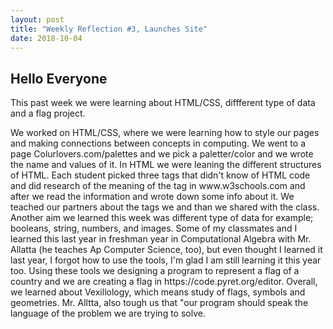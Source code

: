 ```yaml
---
layout: post
title: "Weekly Reflection #3, Launches Site"
date: 2018-10-04
---
```

<h2>Hello Everyone</h2>
<p>This past week we were learning about HTML/CSS, diffferent type of data and a flag project. 
</p>
<p>We worked on HTML/CSS, where we were learning how to style our pages and making connections between concepts in computing. We went to a page Colurlovers.com/palettes and we pick a paletter/color and we wrote the name and values of it. In HTML we were leaning the different structures of HTML. Each student picked three tags that didn't know of HTML code and did research of the meaning of the tag in www.w3schools.com and after we read the information and wrote down some info about it. We teached our partners about the tags we and than we shared with the class. Another aim we learned this week was different type of data for example; booleans, string, numbers, and images. Some of my classmates and I learned this last year in freshman year in Computational Algebra with Mr. Allatta (he teaches Ap Computer Science, too), but even thought I learned it last year, I forgot how to use the tools, I'm glad I am still learning it this year too. Using these tools we designing a program to represent a flag of a country and we are creating a flag in https://code.pyret.org/editor. Overall, we learned about Vexillology, which means study of flags, symbols and geometries. Mr. Alltta, also tough us that "our program should speak the language of the problem we are trying to solve. 
 </p>
